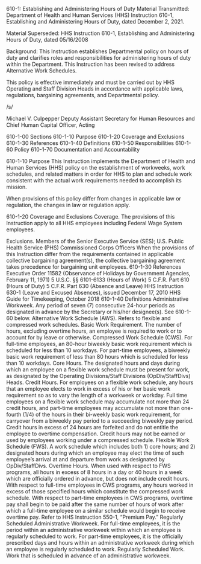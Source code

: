 610-1: Establishing and Administering Hours of Duty
Material Transmitted:
Department of Health and Human Services (HHS) Instruction 610-1, Establishing and Administering Hours of Duty, dated December 2, 2021.

Material Superseded:
HHS Instruction 610-1, Establishing and Administering Hours of Duty, dated 05/16/2008

Background:
This Instruction establishes Departmental policy on hours of duty and clarifies roles and responsibilities for administering hours of duty within the Department.  This Instruction has been revised to address Alternative Work Schedules.    

This policy is effective immediately and must be carried out by HHS Operating and Staff Division Heads in accordance with applicable laws, regulations, bargaining agreements, and Departmental policy.

/s/

Michael V. Culpepper
Deputy Assistant Secretary for Human Resources and Chief Human Capital Officer, Acting

610-1-00 Sections
610-1-10 Purpose
610-1-20 Coverage and Exclusions
610-1-30 References
610-1-40 Definitions
610-1-50 Responsibilities
610-1-60 Policy
610-1-70 Documentation and Accountability

610-1-10 Purpose
This Instruction implements the Department of Health and Human Services (HHS) policy on the establishment of workweeks, work schedules, and related matters in order for HHS to plan and schedule work consistent with the actual work requirements needed to accomplish its mission.    

When provisions of this policy differ from changes in applicable law or regulation, the changes in law or regulation apply.

610-1-20 Coverage and Exclusions
Coverage.
The provisions of this Instruction apply to all HHS employees including Federal Wage System employees.

Exclusions.
Members of the Senior Executive Service (SES);
U.S. Public Health Service (PHS) Commissioned Corps Officers
When the provisions of this Instruction differ from the requirements contained in applicable collective bargaining agreement(s), the collective bargaining agreement takes precedence for bargaining unit employees.
610-1-30 References
Executive Order 11582 (Observance of Holidays by Government Agencies, February 11, 1971)
5 U.S.C. §§ 6101-6133 (Hours of Work)
5 C.F.R. Part 610 (Hours of Duty)
5 C.F.R. Part 630 (Absence and Leave)
HHS Instruction 630-1 (Leave and Excused Absences), issued December 17, 2010
HHS Guide for Timekeeping, October 2018 
610-1-40 Definitions
Administrative Workweek.  Any period of seven (7) consecutive 24-hour periods as designated in advance by the Secretary or his/her designee(s). See 610-1-60 below.
Alternative Work Schedule (AWS).  Refers to flexible and compressed work schedules.
Basic Work Requirement.  The number of hours, excluding overtime hours, an employee is required to work or to account for by leave or otherwise. 
Compressed Work Schedule (CWS).  For full-time employees, an 80-hour biweekly basic work requirement which is scheduled for less than 10 workdays. For part-time employees, a biweekly basic work requirement of less than 80 hours which is scheduled for less than 10 workdays.
Core Hours.   The designated hours and days during which an employee on a flexible work schedule must be present for work, as designated by the Operating Divisions/Staff Divisions (OpDiv/StaffDivs) Heads.
Credit Hours. For employees on a flexible work schedule, any hours that an employee elects to work in excess of his or her basic work requirement so as to vary the length of a workweek or workday.  Full time employees on a flexible work schedule may accumulate not more than 24 credit hours, and  part-time employees may accumulate not more than one-fourth (1/4) of the hours in their bi-weekly basic work requirement, for carryover from a biweekly pay period to a succeeding biweekly pay period. Credit hours in excess of 24 hours are forfeited and do not entitle the employee to overtime compensation. Credit hours may not be earned or used by employees working under a compressed schedule. 
Flexible Work Schedule (FWS).  A work schedule which includes both 1) core hours; and 2) designated hours during which an employee may elect the time of such employee’s arrival at and departure from work as designated by OpDiv/StaffDivs.
Overtime Hours.  When used with respect to FWS programs, all hours in excess of 8 hours in a day or 40 hours in a week which are officially ordered in advance, but does not include credit hours.  With respect to full-time employees in CWS programs, any hours worked in excess of those specified hours which constitute the compressed work schedule.  With respect to part-time employees in CWS programs, overtime  pay shall begin to be paid after the same number of hours of work after which a full-time employee on a similar schedule would begin to receive overtime pay. Refer to HHS Instruction 550-1, “Premium Pay.”
Regularly Scheduled Administrative Workweek.  For full-time employees, it is the period within an administrative workweek within which an employee is regularly scheduled to work.  For part-time employees, it is the officially prescribed days and hours within an administrative workweek during which an employee is regularly scheduled to work.
Regularly Scheduled Work.  Work that is scheduled in advance of an administrative workweek.
